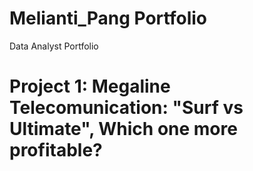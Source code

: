 # Melianti_Pang Portfolio
Data Analyst Portfolio

# Project 1: Megaline Telecomunication: "Surf vs Ultimate", Which one more profitable?

